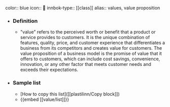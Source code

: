 color:: blue
icon:: 💎
innbok-type:: [[class]]
alias:: values, value proposition

- ### Definition 
  - "value" refers to the perceived worth or benefit that a product or service provides to customers. It is the unique combination of features, quality, price, and customer experience that differentiates a business from its competitors and creates value for customers. The value proposition of a business model is the promise of value that it offers to customers, which can include cost savings, convenience, innovation, or any other factor that meets customer needs and exceeds their expectations.
- ### Sample list
  - [How to copy this list]([[plastilinn/Copy block]])
  - {{embed [[value/list]]}}



